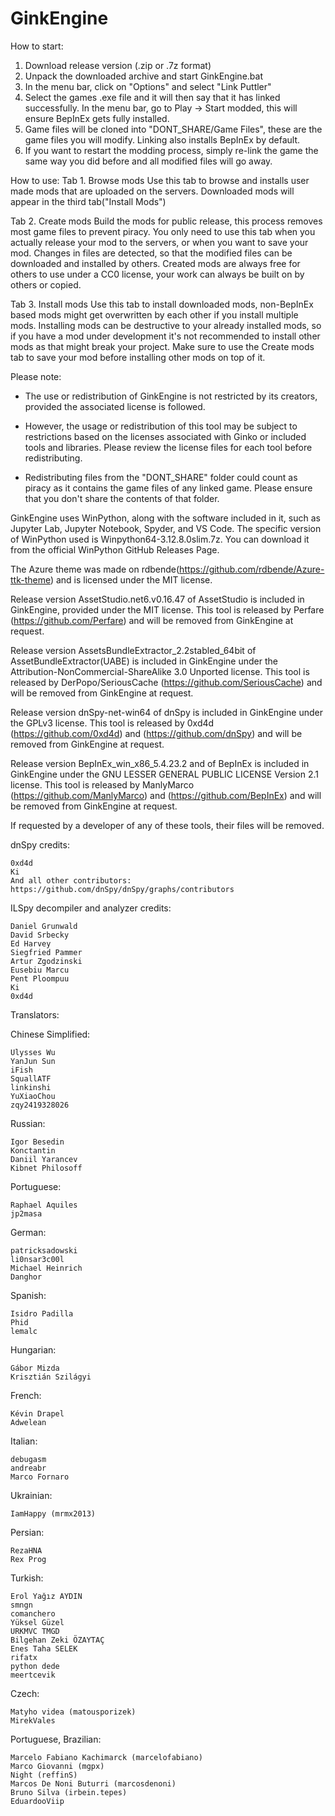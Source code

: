 # GinkEngine
How to start:
1. Download release version (.zip or .7z format)
2. Unpack the downloaded archive and start GinkEngine.bat
3. In the menu bar, click on "Options" and select "Link Puttler"
4. Select the games .exe file and it will then say that it has linked successfully. In the menu bar, go to Play -> Start modded, this will ensure BepInEx gets fully installed.
5. Game files will be cloned into "DONT_SHARE/Game Files", these are the game files you will modify. Linking also installs BepInEx by default.
6. If you want to restart the modding process, simply re-link the game the same way you did before and all modified files will go away.

How to use:
Tab 1. Browse mods
    Use this tab to browse and installs user made mods that are uploaded on the servers. Downloaded mods will appear in the third tab("Install Mods")

Tab 2. Create mods
    Build the mods for public release, this process removes most game files to prevent piracy. You only need to use this tab when you actually release your mod to the servers, or when you want to save your mod. Changes in files are detected, so that the modified files can be downloaded and installed by others. Created mods are always free for others to use under a CC0 license, your work can always be built on by others or copied. 

Tab 3. Install mods
    Use this tab to install downloaded mods, non-BepInEx based mods might get overwritten by each other if you install multiple mods. Installing mods can be destructive to your already installed mods, so if you have a mod under development it's not recommended to install other mods as that might break your project. Make sure to use the Create mods tab to save your mod before installing other mods on top of it. 



Please note:

- The use or redistribution of GinkEngine is not restricted by its creators, provided the associated license is followed.

- However, the usage or redistribution of this tool may be subject to restrictions based on the licenses associated with Ginko or included tools and libraries. Please review the license files for each tool before redistributing.

- Redistributing files from the "DONT_SHARE" folder could count as piracy as it contains the game files of any linked game. Please ensure that you don't share the contents of that folder.  


GinkEngine uses WinPython, along with the software included in it, such as Jupyter Lab, Jupyter Notebook, Spyder, and VS Code. The specific version of WinPython used is Winpython64-3.12.8.0slim.7z. You can download it from the official WinPython GitHub Releases Page.


The Azure theme was made on rdbende(https://github.com/rdbende/Azure-ttk-theme) and is licensed under the MIT license. 

Release version AssetStudio.net6.v0.16.47 of AssetStudio is included in GinkEngine, provided under the MIT license. This tool is released by Perfare (https://github.com/Perfare) and will be removed from GinkEngine at request.

Release version AssetsBundleExtractor_2.2stabled_64bit of AssetBundleExtractor(UABE) is included in GinkEngine under the Attribution-NonCommercial-ShareAlike 3.0 Unported license. This tool is released by DerPopo/SeriousCache (https://github.com/SeriousCache) and will be removed from GinkEngine at request. 

Release version dnSpy-net-win64 of dnSpy is included in GinkEngine under the GPLv3 license. This tool is released by 0xd4d (https://github.com/0xd4d) and (https://github.com/dnSpy) and will be removed from GinkEngine at request.

Release version BepInEx_win_x86_5.4.23.2 and  of BepInEx is included in GinkEngine under the GNU LESSER GENERAL PUBLIC LICENSE Version 2.1 license. This tool is released by ManlyMarco (https://github.com/ManlyMarco) and (https://github.com/BepInEx) and will be removed from GinkEngine at request.

If requested by a developer of any of these tools, their files will be removed. 



dnSpy credits:

	0xd4d
	Ki
	And all other contributors: https://github.com/dnSpy/dnSpy/graphs/contributors

ILSpy decompiler and analyzer credits:

	Daniel Grunwald
	David Srbecky
	Ed Harvey
	Siegfried Pammer
	Artur Zgodzinski
	Eusebiu Marcu
	Pent Ploompuu
	Ki
	0xd4d


Translators:

Chinese Simplified:

	Ulysses Wu
	YanJun Sun
	iFish
	SquallATF
	linkinshi
	YuXiaoChou
	zqy2419328026

Russian:

	Igor Besedin
	Konctantin
	Daniil Yarancev
	Kibnet Philosoff

Portuguese:

	Raphael Aquiles
	jp2masa

German:

	patricksadowski
	li0nsar3c00l
	Michael Heinrich
	Danghor

Spanish:

	Isidro Padilla
	Phid
	lemalc

Hungarian:

	Gábor Mizda
	Krisztián Szilágyi

French:

	Kévin Drapel
	Adwelean

Italian:

	debugasm
	andreabr
	Marco Fornaro

Ukrainian:

	IamHappy (mrmx2013)

Persian:

	RezaHNA
	Rex Prog

Turkish:

	Erol Yağız AYDIN
	smngn
	comanchero
	Yüksel Güzel
	URKMVC TMGD
	Bilgehan Zeki ÖZAYTAÇ
	Enes Taha SELEK
	rifatx
	python dede
	meertcevik

Czech:

	Matyho videa (matousporizek)
	MirekVales

Portuguese, Brazilian:

	Marcelo Fabiano Kachimarck (marcelofabiano)
	Marco Giovanni (mgpx)
	Night (reffinS)
	Marcos De Noni Buturri (marcosdenoni)
	Bruno Silva (irbein.tepes)
	EduardooViip